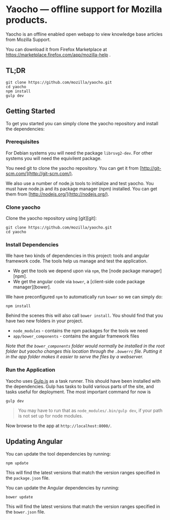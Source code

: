 # Yaocho — offline support for Mozilla products.

Yaocho is an offline enabled open webapp to view knowledge base articles from
Mozilla Support.

You can download it from Firefox Marketplace at https://marketplace.firefox.com/app/mozilla-help .

## TL;DR

```
git clone https://github.com/mozilla/yaocho.git
cd yaocho
npm install
gulp dev
```

## Getting Started

To get you started you can simply clone the yaocho repository and install the dependencies:

### Prerequisites

For Debian systems you will need the package `librsvg2-dev`. For other systems
you will need the equivilent package.

You need git to clone the yaocho repository. You can get it from
[http://git-scm.com/](http://git-scm.com/).

We also use a number of node.js tools to initialize and test yaocho. You must have node.js and
its package manager (npm) installed.  You can get them from [http://nodejs.org/](http://nodejs.org/).

### Clone yaocho

Clone the yaocho repository using [git][git]:

```
git clone https://github.com/mozilla/yaocho.git
cd yaocho
```

### Install Dependencies

We have two kinds of dependencies in this project: tools and angular framework code.  The tools help
us manage and test the application.

* We get the tools we depend upon via `npm`, the [node package manager][npm].
* We get the angular code via `bower`, a [client-side code package manager][bower].

We have preconfigured `npm` to automatically run `bower` so we can simply do:

```
npm install
```

Behind the scenes this will also call `bower install`.  You should find that you have two new
folders in your project.

* `node_modules` - contains the npm packages for the tools we need
* `app/bower_components` - contains the angular framework files

*Note that the `bower_components` folder would normally be installed in the root folder but
yaocho changes this location through the `.bowerrc` file.  Putting it in the app folder makes
it easier to serve the files by a webserver.*

### Run the Application

Yaocho uses [Gulp.js](http://gulpjs.com) as a task runner. This should have been installed with the dependencies. Gulp has tasks to build various parts of the site, and tasks useful for deployment. The most important command for now is

```
gulp dev
```

> You may have to run that as `node_modules/.bin/gulp dev`, if your path is not set up for node modules.

Now browse to the app at `http://localhost:8000/`.

## Updating Angular

You can update the tool dependencies by running:

```
npm update
```

This will find the latest versions that match the version ranges specified in the `package.json` file.

You can update the Angular dependencies by running:

```
bower update
```

This will find the latest versions that match the version ranges specified in the `bower.json` file.
